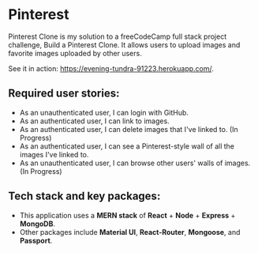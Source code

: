 # Pinterest

Pinterest Clone is my solution to a freeCodeCamp full stack project challenge, Build a Pinterest Clone. It allows users to upload images and favorite images uploaded by other users. 

See it in action: https://evening-tundra-91223.herokuapp.com/.

## Required user stories:
* As an unauthenticated user, I can login with GitHub.
* As an authenticated user, I can link to images.
* As an authenticated user, I can delete images that I've linked to. (In Progress)
* As an authenticated user, I can see a Pinterest-style wall of all the images I've linked to.
* As an unauthenticated user, I can browse other users' walls of images. (In Progress)

## Tech stack and key packages:
* This application uses a **MERN stack** of **React** + **Node** + **Express** + **MongoDB**. 
* Other packages include **Material UI**, **React-Router**, **Mongoose**, and **Passport**. 
